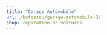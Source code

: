 ```yaml
---
title: "Garage Automobile"
url: /bofossou/garage-automobile-3/
shop: réparation de voitures
---
```

